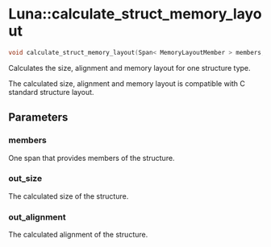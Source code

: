 # Luna::calculate_struct_memory_layout

```c++
void calculate_struct_memory_layout(Span< MemoryLayoutMember > members, usize &out_size, usize &out_alignment)
```

Calculates the size, alignment and memory layout for one structure type. 

The calculated size, alignment and memory layout is compatible with C standard structure layout. 

## Parameters
### members
One span that provides members of the structure. 

### out_size
The calculated size of the structure. 

### out_alignment
The calculated alignment of the structure. 

